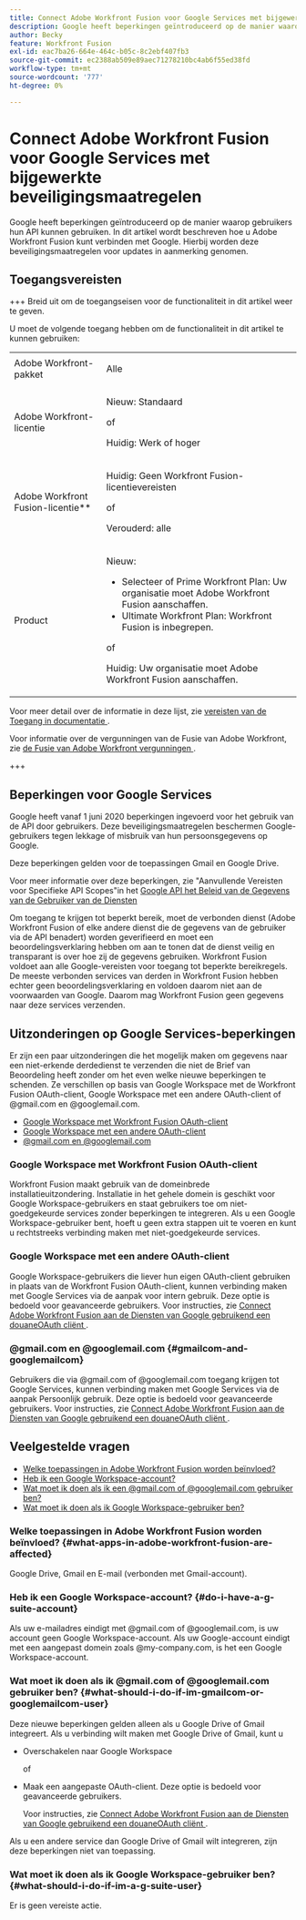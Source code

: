 ```yaml
---
title: Connect Adobe Workfront Fusion voor Google Services met bijgewerkte beveiligingsmaatregelen
description: Google heeft beperkingen geïntroduceerd op de manier waarop gebruikers hun API kunnen gebruiken. In dit artikel wordt beschreven hoe u Adobe Workfront Fusion kunt verbinden met Google. Hierbij worden deze beveiligingsmaatregelen voor updates in aanmerking genomen.
author: Becky
feature: Workfront Fusion
exl-id: eac7ba26-664e-464c-b05c-8c2ebf407fb3
source-git-commit: ec2388ab509e89aec71278210bc4ab6f55ed38fd
workflow-type: tm+mt
source-wordcount: '777'
ht-degree: 0%

---
```


# Connect Adobe Workfront Fusion voor Google Services met bijgewerkte beveiligingsmaatregelen

Google heeft beperkingen geïntroduceerd op de manier waarop gebruikers hun API kunnen gebruiken. In dit artikel wordt beschreven hoe u Adobe Workfront Fusion kunt verbinden met Google. Hierbij worden deze beveiligingsmaatregelen voor updates in aanmerking genomen.

## Toegangsvereisten

+++ Breid uit om de toegangseisen voor de functionaliteit in dit artikel weer te geven.

U moet de volgende toegang hebben om de functionaliteit in dit artikel te kunnen gebruiken:

<table style="table-layout:auto">
 <col> 
 <col> 
 <tbody> 
  <tr> 
   <td role="rowheader">Adobe Workfront-pakket 
   <td> <p>Alle</p> </td> 
  </tr> 
  <tr data-mc-conditions=""> 
   <td role="rowheader">Adobe Workfront-licentie</td> 
   <td> <p>Nieuw: Standaard</p><p>of</p><p>Huidig: Werk of hoger</p> </td> 
  </tr> 
  <tr> 
   <td role="rowheader">Adobe Workfront Fusion-licentie**</td> 
   <td>
   <p>Huidig: Geen Workfront Fusion-licentievereisten</p>
   <p>of</p>
   <p>Verouderd: alle </p>
   </td> 
  </tr> 
  <tr> 
   <td role="rowheader">Product</td> 
   <td>
   <p>Nieuw:</p> <ul><li>Selecteer of Prime Workfront Plan: Uw organisatie moet Adobe Workfront Fusion aanschaffen.</li><li>Ultimate Workfront Plan: Workfront Fusion is inbegrepen.</li></ul>
   <p>of</p>
   <p>Huidig: Uw organisatie moet Adobe Workfront Fusion aanschaffen.</p>
   </td> 
  </tr>
 </tbody> 
</table>

Voor meer detail over de informatie in deze lijst, zie [ vereisten van de Toegang in documentatie ](/help/workfront-fusion/references/licenses-and-roles/access-level-requirements-in-documentation.md).

Voor informatie over de vergunningen van de Fusie van Adobe Workfront, zie [ de Fusie van Adobe Workfront vergunningen ](/help/workfront-fusion/set-up-and-manage-workfront-fusion/licensing-operations-overview/license-automation-vs-integration.md).

+++

## Beperkingen voor Google Services

Google heeft vanaf 1 juni 2020 beperkingen ingevoerd voor het gebruik van de API door gebruikers. Deze beveiligingsmaatregelen beschermen Google-gebruikers tegen lekkage of misbruik van hun persoonsgegevens op Google.

Deze beperkingen gelden voor de toepassingen Gmail en Google Drive.

Voor meer informatie over deze beperkingen, zie &quot;Aanvullende Vereisten voor Specifieke API Scopes&quot;in het [ Google API het Beleid van de Gegevens van de Gebruiker van de Diensten ](https://developers.google.com/terms/api-services-user-data-policy#additional_requirements_for_specific_api_scopes)

Om toegang te krijgen tot beperkt bereik, moet de verbonden dienst (Adobe Workfront Fusion of elke andere dienst die de gegevens van de gebruiker via de API benadert) worden geverifieerd en moet een beoordelingsverklaring hebben om aan te tonen dat de dienst veilig en transparant is over hoe zij de gegevens gebruiken. Workfront Fusion voldoet aan alle Google-vereisten voor toegang tot beperkte bereikregels. De meeste verbonden services van derden in Workfront Fusion hebben echter geen beoordelingsverklaring en voldoen daarom niet aan de voorwaarden van Google. Daarom mag Workfront Fusion geen gegevens naar deze services verzenden.

## Uitzonderingen op Google Services-beperkingen

Er zijn een paar uitzonderingen die het mogelijk maken om gegevens naar een niet-erkende derdedienst te verzenden die niet de Brief van Beoordeling heeft zonder om het even welke nieuwe beperkingen te schenden. Ze verschillen op basis van Google Workspace met de Workfront Fusion OAuth-client, Google Workspace met een andere OAuth-client of @gmail.com en @googlemail.com.

* [Google Workspace met Workfront Fusion OAuth-client](#google-workspace-with-workfront-fusion-oauth-client)
* [Google Workspace met een andere OAuth-client](#google-workspace-with-another-oauth-client)
* [@gmail.com en @googlemail.com](#gmailcom-and-googlemailcom)

### Google Workspace met Workfront Fusion OAuth-client

Workfront Fusion maakt gebruik van de domeinbrede installatieuitzondering. Installatie in het gehele domein is geschikt voor Google Workspace-gebruikers en staat gebruikers toe om niet-goedgekeurde services zonder beperkingen te integreren. Als u een Google Workspace-gebruiker bent, hoeft u geen extra stappen uit te voeren en kunt u rechtstreeks verbinding maken met niet-goedgekeurde services.

### Google Workspace met een andere OAuth-client

Google Workspace-gebruikers die liever hun eigen OAuth-client gebruiken in plaats van de Workfront Fusion OAuth-client, kunnen verbinding maken met Google Services via de aanpak voor intern gebruik. Deze optie is bedoeld voor geavanceerde gebruikers. Voor instructies, zie [ Connect Adobe Workfront Fusion aan de Diensten van Google gebruikend een douaneOAuth cliënt ](/help/workfront-fusion/create-scenarios/connect-to-apps/connect-fusion-to-google-using-oauth.md).

### @gmail.com en @googlemail.com {#gmailcom-and-googlemailcom}

Gebruikers die via @gmail.com of @googlemail.com toegang krijgen tot Google Services, kunnen verbinding maken met Google Services via de aanpak Persoonlijk gebruik. Deze optie is bedoeld voor geavanceerde gebruikers. Voor instructies, zie [ Connect Adobe Workfront Fusion aan de Diensten van Google gebruikend een douaneOAuth cliënt ](/help/workfront-fusion/create-scenarios/connect-to-apps/connect-fusion-to-google-using-oauth.md).

## Veelgestelde vragen

* [Welke toepassingen in Adobe Workfront Fusion worden beïnvloed?](#what-apps-in-adobe-workfront-fusion-are-affected)
* [Heb ik een Google Workspace-account?](#do-i-have-a-g-suite-account)
* [Wat moet ik doen als ik een @gmail.com of @googlemail.com gebruiker ben?](#what-should-i-do-if-im-gmailcom-or-googlemailcom-user)
* [Wat moet ik doen als ik Google Workspace-gebruiker ben?](#what-should-i-do-if-im-a-g-suite-user)

### Welke toepassingen in Adobe Workfront Fusion worden beïnvloed? {#what-apps-in-adobe-workfront-fusion-are-affected}

Google Drive, Gmail en E-mail (verbonden met Gmail-account).

### Heb ik een Google Workspace-account? {#do-i-have-a-g-suite-account}

Als uw e-mailadres eindigt met @gmail.com of @googlemail.com, is uw account geen Google Workspace-account. Als uw Google-account eindigt met een aangepast domein zoals @my-company.com, is het een Google Workspace-account.

### Wat moet ik doen als ik @gmail.com of @googlemail.com gebruiker ben? {#what-should-i-do-if-im-gmailcom-or-googlemailcom-user}

Deze nieuwe beperkingen gelden alleen als u Google Drive of Gmail integreert. Als u verbinding wilt maken met Google Drive of Gmail, kunt u

* Overschakelen naar Google Workspace

  of

* Maak een aangepaste OAuth-client. Deze optie is bedoeld voor geavanceerde gebruikers.

  Voor instructies, zie [ Connect Adobe Workfront Fusion aan de Diensten van Google gebruikend een douaneOAuth cliënt ](/help/workfront-fusion/create-scenarios/connect-to-apps/connect-fusion-to-google-using-oauth.md).

Als u een andere service dan Google Drive of Gmail wilt integreren, zijn deze beperkingen niet van toepassing.

### Wat moet ik doen als ik Google Workspace-gebruiker ben? {#what-should-i-do-if-im-a-g-suite-user}

Er is geen vereiste actie.
